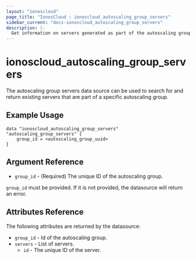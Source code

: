 ```yaml
---
layout: "ionoscloud"
page_title: "IonosCloud : ionoscloud_autoscaling_group_servers"
sidebar_current: "docs-ionoscloud_autoscaling_group_servers"
description: |-
  Get information on servers generated as part of the autoscaling group.
---
```


# ionoscloud\_autoscaling_group_servers

The autoscaling group servers data source can be used to search for and return existing servers that are part of a specific autoscaling group.

## Example Usage

```hcl
data "ionoscloud_autoscaling_group_servers" "autoscaling_group_servers" {
	group_id = <autoscaling_group_uuid>
}
```

## Argument Reference

* `group_id` - (Required) The unique ID of the autoscaling group.

`group_id` must be provided. If it is not provided, the datasource will return an error.

## Attributes Reference

The following attributes are returned by the datasource:

* `group_id` - Id of the autoscaling group.
* `servers` - List of servers.
    * `id` - The unique ID of the server.